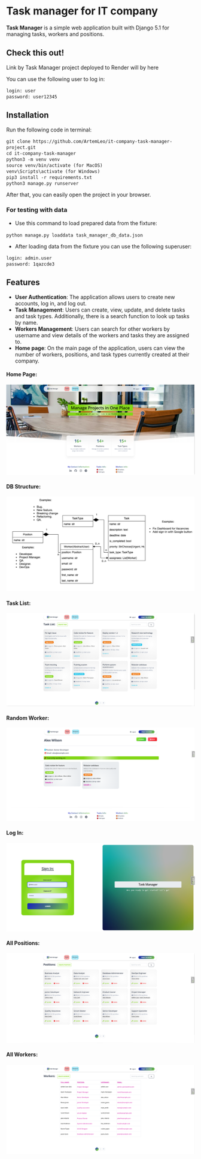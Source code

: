 # Task manager for IT company

**Task Manager** is a simple web application built with Django 5.1 for managing tasks, workers and positions.

## Check this out!

Link by Task Manager project deployed to Render will by here

You can use the following user to log in:

```
login: user
password: user12345
```

## Installation

Run the following code in terminal:

```shell
git clone https://github.com/ArtemLeo/it-company-task-manager-project.git
cd it-company-task-manager
python3 -m venv venv
source venv/bin/activate (for MacOS)
venv\Scripts\activate (for Windows)
pip3 install -r requirements.txt
python3 manage.py runserver
```

After that, you can easily open the project in your browser.

### For testing with data

- Use this command to load prepared data from the fixture:

`python manage.py loaddata task_manager_db_data.json`

- After loading data from the fixture you can use the following superuser:

```
login: admin.user
password: 1qazcde3
```

## Features

- **User Authentication**: The application allows users to create new accounts, log in, and log out.
- **Task Management**: Users can create, view, update, and delete tasks and task types. Additionally,
there is a search function to look up tasks by name. 
- **Workers Management**: Users can search for other workers by username and view details of 
the workers and tasks they are assigned to.
- **Home page**: On the main page of the application, users can view the number of workers, 
positions, and task types currently created at their company.

#### Home Page:
![image](images/home_page.png)

#### DB Structure:
![image](images/db_structure.png)

#### Task List:
![image](images/task_list.png)

#### Random Worker:
![image](images/worker.png)

#### Log In:
![image](images/log_in.png)

#### All Positions:
![image](images/positions.png)

#### All Workers:
![image](images/workers.png)
